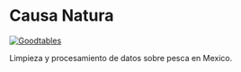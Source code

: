 # Causa Natura

[![Goodtables](https://goodtables.io/badge/github/gabelula/causanatura.svg)](https://goodtables.io/github/gabelula/causanatura)

Limpieza y procesamiento de datos sobre pesca en Mexico.
